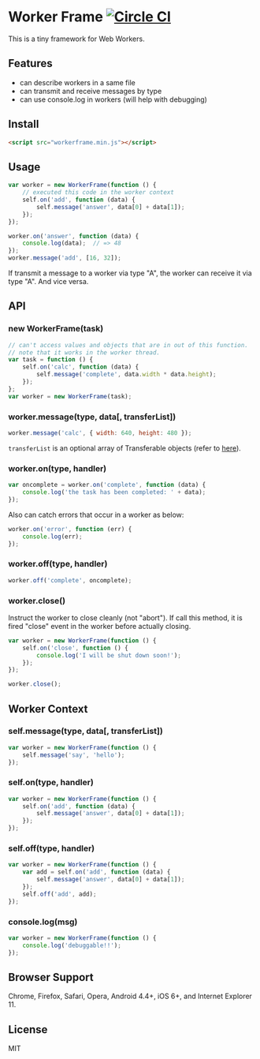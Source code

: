 # Worker Frame [![Circle CI](https://circleci.com/gh/knowledgecode/workerframe.svg?style=svg)](https://circleci.com/gh/knowledgecode/workerframe)
This is a tiny framework for Web Workers.  

## Features
- can describe workers in a same file  
- can transmit and receive messages by type  
- can use console.log in workers (will help with debugging)  

## Install
``` html
<script src="workerframe.min.js"></script>
```

## Usage
```javascript
var worker = new WorkerFrame(function () {
    // executed this code in the worker context
    self.on('add', function (data) {
        self.message('answer', data[0] + data[1]);
    });
});

worker.on('answer', function (data) {
    console.log(data);  // => 48
});
worker.message('add', [16, 32]);
```
If transmit a message to a worker via type "A", the worker can receive it via type "A". And vice versa.  

## API
### new WorkerFrame(task)
```javascript
// can't access values and objects that are in out of this function.
// note that it works in the worker thread.
var task = function () {
    self.on('calc', function (data) {
        self.message('complete', data.width * data.height);
    });
};
var worker = new WorkerFrame(task);
```
### worker.message(type, data[, transferList])
```javascript
worker.message('calc', { width: 640, height: 480 });
```
`transferList` is an optional array of Transferable objects (refer to [here](https://developer.mozilla.org/en-US/docs/Web/API/Transferable)).  
### worker.on(type, handler)
```javascript
var oncomplete = worker.on('complete', function (data) {
    console.log('the task has been completed: ' + data);
});
```
Also can catch errors that occur in a worker as below:  
```javascript
worker.on('error', function (err) {
    console.log(err);
});
```
### worker.off(type, handler)
```javascript
worker.off('complete', oncomplete);
```
### worker.close()
Instruct the worker to close cleanly (not "abort"). If call this method, it is fired "close" event in the worker before actually closing.
```javascript
var worker = new WorkerFrame(function () {
    self.on('close', function () {
        console.log('I will be shut down soon!');
    });
});

worker.close();
```
## Worker Context
### self.message(type, data[, transferList])
```javascript
var worker = new WorkerFrame(function () {
    self.message('say', 'hello');
});
```
### self.on(type, handler)
```javascript
var worker = new WorkerFrame(function () {
    self.on('add', function (data) {
        self.message('answer', data[0] + data[1]);
    });
});
```
### self.off(type, handler)
```javascript
var worker = new WorkerFrame(function () {
    var add = self.on('add', function (data) {
        self.message('answer', data[0] + data[1]);
    });
    self.off('add', add);
});
```
### console.log(msg)
```javascript
var worker = new WorkerFrame(function () {
    console.log('debuggable!!');
});
```

## Browser Support
Chrome, Firefox, Safari, Opera, Android 4.4+, iOS 6+, and Internet Explorer 11.  

## License
MIT  
